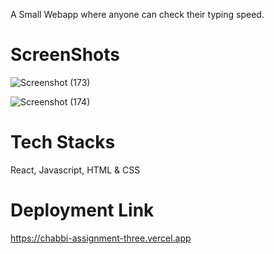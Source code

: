 A Small Webapp where anyone can check their typing speed.

# ScreenShots
![Screenshot (173)](https://github.com/crusher8010/E-shop-e-commerce/assets/107460084/64f6e977-9de8-4111-b988-7f915015d773)

![Screenshot (174)](https://github.com/crusher8010/E-shop-e-commerce/assets/107460084/9163e2d9-9989-4a6a-a33d-89175a8691b4)

# Tech Stacks
React, Javascript, HTML & CSS

# Deployment Link
https://chabbi-assignment-three.vercel.app
